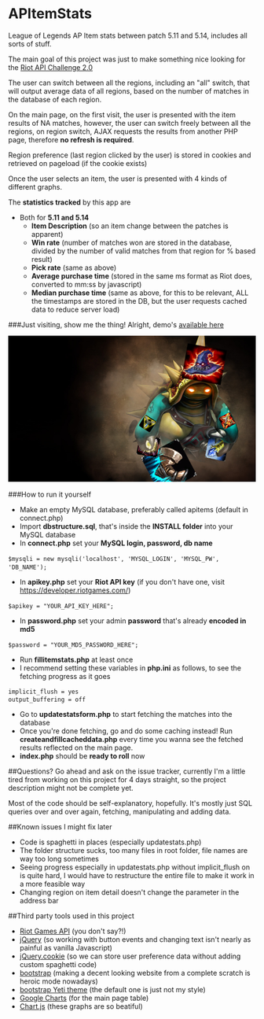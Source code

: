 # APItemStats
League of Legends AP Item stats between patch 5.11 and 5.14, includes all sorts of stuff.

The main goal of this project was just to make something nice looking for the [Riot API Challenge 2.0](https://developer.riotgames.com/discussion/announcements/show/2lxEyIcE)

The user can switch between all the regions, including an "all" switch, that will output average data of all regions, based on the number of matches in the database of each region.

On the main page, on the first visit, the user is presented with the item results of NA matches, however, the user can switch freely between all the regions, on region switch, AJAX requests the results from another PHP page, therefore **no refresh is required**.

Region preference (last region clicked by the user) is stored in cookies and retrieved on pageload (if the cookie exists)

Once the user selects an item, the user is presented with 4 kinds of different graphs.

The **statistics tracked** by this app are
- Both for **5.11 and 5.14**
  - **Item Description** (so an item change between the patches is apparent) 
  - **Win rate** (number of matches won are stored in the database, divided by the number of valid matches from that region for % based result)
  - **Pick rate** (same as above)
  - **Average purchase time** (stored in the same ms format as Riot does, converted to mm:ss by javascript)
  - **Median purchase time** (same as above, for this to be relevant, ALL the timestamps are stored in the DB, but the user requests cached data to reduce server load)

###Just visiting, show me the thing!
Alright, demo's [available here](http://mates1500.com/apitemstats/)
  
![alt tag](https://raw.githubusercontent.com/Mates1500/APItemStats/master/images/splash_small.png)  



###How to run it yourself
- Make an empty MySQL database, preferably called apitems (default in connect.php)
- Import **dbstructure.sql**, that's inside the **INSTALL folder** into your MySQL database
- In **connect.php** set your **MySQL login, password, db name**

``` $mysqli = new mysqli('localhost', 'MYSQL_LOGIN', 'MYSQL_PW', 'DB_NAME'); ```

- In **apikey.php** set your **Riot API key** (if you don't have one, visit https://developer.riotgames.com/)

```$apikey = "YOUR_API_KEY_HERE";```

- In **password.php** set your admin **password** that's already **encoded in md5**

``` $password = "YOUR_MD5_PASSWORD_HERE"; ```

- Run **fillitemstats.php** at least once
- I recommend setting these variables in **php.ini** as follows, to see the fetching progress as it goes

```
implicit_flush = yes 
output_buffering = off
```

- Go to **updatestatsform.php** to start fetching the matches into the database
- Once you're done fetching, go and do some caching instead! Run **createandfillcacheddata.php** every time you wanna see the fetched results reflected on the main page.
- **index.php** should be **ready to roll** now

##Questions?
Go ahead and ask on the issue tracker, currently I'm a little tired from working on this project for 4 days straight, so the project description might not be complete yet.

Most of the code should be self-explanatory, hopefully. It's mostly just SQL queries over and over again, fetching, manipulating and adding data.

##Known issues I might fix later
- Code is spaghetti in places (especially updatestats.php)
- The folder structure sucks, too many files in root folder, file names are way too long sometimes
- Seeing progress especially in updatestats.php without implicit_flush on is quite hard, I would have to restructure the entire file to make it work in a more feasible way
- Changing region on item detail doesn't change the parameter in the address bar

##Third party tools used in this project
- [Riot Games API](https://developer.riotgames.com/) (you don't say?!)
- [jQuery](https://jquery.com/) (so working with button events and changing text isn't nearly as painful as vanilla Javascript)
- [jQuery.cookie](https://github.com/carhartl/jquery-cookie) (so we can store user preference data without adding custom spaghetti code)
- [bootstrap](http://getbootstrap.com/) (making a decent looking website from a complete scratch is heroic mode nowadays)
- [bootstrap Yeti theme](https://bootswatch.com/yeti/) (the default one is just not my style)
- [Google Charts](https://developers.google.com/chart/?hl=en) (for the main page table)
- [Chart.js](http://www.chartjs.org/) (these graphs are so beatiful)



